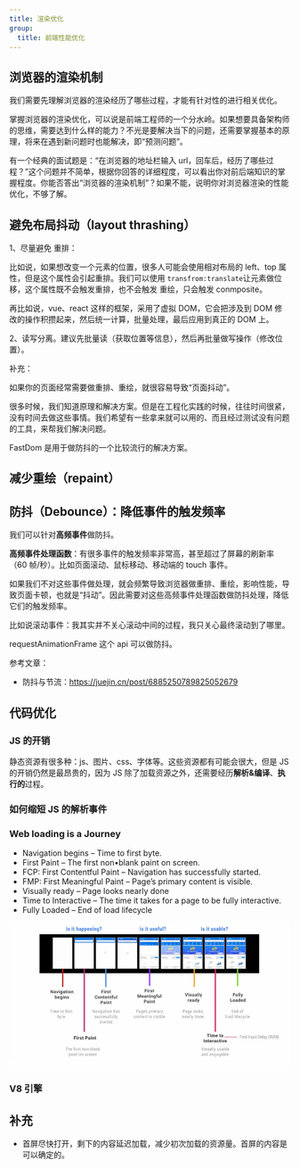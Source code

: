 ```yaml
---
title: 渲染优化
group:
  title: 前端性能优化
---
```


## 浏览器的渲染机制

我们需要先理解浏览器的渲染经历了哪些过程，才能有针对性的进行相关优化。

掌握浏览器的渲染优化，可以说是前端工程师的一个分水岭。如果想要具备架构师的思维，需要达到什么样的能力？不光是要解决当下的问题，还需要掌握基本的原理，将来在遇到新问题时也能解决，即“预测问题”。

有一个经典的面试题是：“在浏览器的地址栏输入 url，回车后，经历了哪些过程？”这个问题并不简单，根据你回答的详细程度，可以看出你对前后端知识的掌握程度。你能否答出“浏览器的渲染机制”？如果不能，说明你对浏览器渲染的性能优化，不够了解。

## 避免布局抖动（layout thrashing）

1、尽量避免 重排：

比如说，如果想改变一个元素的位置，很多人可能会使用相对布局的 left、top 属性，但是这个属性会引起重排。我们可以使用 `transfrom:translate`让元素做位移，这个属性既不会触发重排，也不会触发 重绘，只会触发 conmposite。

再比如说，vue、react 这样的框架，采用了虚拟 DOM，它会把涉及到 DOM 修改的操作积攒起来，然后统一计算，批量处理，最后应用到真正的 DOM 上。

2、读写分离。建议先批量读（获取位置等信息），然后再批量做写操作（修改位置）。

补充：

如果你的页面经常需要做重排、重绘，就很容易导致“页面抖动”。

很多时候，我们知道原理和解决方案。但是在工程化实践的时候，往往时间很紧，没有时间去做这些事情。我们希望有一些拿来就可以用的、而且经过测试没有问题的工具，来帮我们解决问题。

FastDom 是用于做防抖的一个比较流行的解决方案。

## 减少重绘（repaint）

## 防抖（Debounce）：降低事件的触发频率

我们可以针对**高频事件**做防抖。

**高频事件处理函数**：有很多事件的触发频率非常高，甚至超过了屏幕的刷新率（60 帧/秒）。比如页面滚动、鼠标移动、移动端的 touch 事件。

如果我们不对这些事件做处理，就会频繁导致浏览器做重排、重绘，影响性能，导致页面卡顿，也就是“抖动”。因此需要对这些高频事件处理函数做防抖处理，降低它们的触发频率。

比如说滚动事件：我其实并不关心滚动中间的过程，我只关心最终滚动到了哪里。

requestAnimationFrame 这个 api 可以做防抖。

参考文章：

- 防抖与节流：https://juejin.cn/post/6885250789825052679

## 代码优化

### JS 的开销

静态资源有很多种：js、图片、css、字体等。这些资源都有可能会很大，但是 JS 的开销仍然是最昂贵的，因为 JS 除了加载资源之外，还需要经历**解析&编译**、**执行的**过程。

### 如何缩短 JS 的解析事件

### Web loading is a Journey

- Navigation begins – Time to first byte.
- First Paint – The first non•blank paint on screen.
- FCP: First Contentful Paint – Navigation has successfully started.
- FMP: First Meaningful Paint – Page’s primary content is visible.
- Visually ready – Page looks nearly done
- Time to Interactive – The time it takes for a page to be fully interactive.
- Fully Loaded – End of load lifecycle

![img](./images/web-loading-is-a-journey-e1571999489550.jpeg)

### V8 引擎

## 补充

- 首屏尽快打开，剩下的内容延迟加载，减少初次加载的资源量。首屏的内容是可以确定的。

